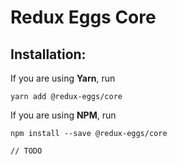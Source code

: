# Redux Eggs Core

## Installation:

If you are using **Yarn**, run

```shell
yarn add @redux-eggs/core
```

If you are using **NPM**, run

```shell
npm install --save @redux-eggs/core
```

`// TODO`
